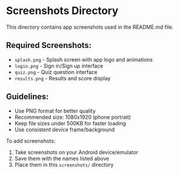 # Screenshots Directory

This directory contains app screenshots used in the README.md file.

## Required Screenshots:
- `splash.png` - Splash screen with app logo and animations
- `login.png` - Sign in/Sign up interface
- `quiz.png` - Quiz question interface
- `results.png` - Results and score display

## Guidelines:
- Use PNG format for better quality
- Recommended size: 1080x1920 (phone portrait)
- Keep file sizes under 500KB for faster loading
- Use consistent device frame/background

To add screenshots:
1. Take screenshots on your Android device/emulator
2. Save them with the names listed above
3. Place them in this `screenshots/` directory
